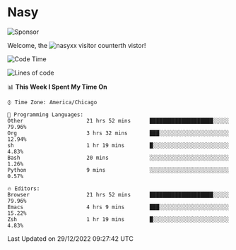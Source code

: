 # Nasy

<!--
<p align="center">
<img height="200" src="https://github-readme-stats.vercel.app/api?username=nasyxx&count_private=true&show_icons=true&theme=dracula&include_all_commits=true"/>
<img height="200" src="https://github-readme-stats.vercel.app/api/top-langs/?username=nasyxx&theme=dracula&hide=html,jupyter+notebook&count_private=true&show_icons=true"/>
</p>

  
----------------
-->

![Sponsor](https://img.shields.io/static/v1.svg?label=Sponsor&message=%E2%9D%A4&logo=GitHub&style=flat&color=pink)
 
Welcome, the ![nasyxx visitor counter](https://count.getloli.com/get/@nasyxx?theme=rule34)th vistor!
 
<!--START_SECTION:waka-->
![Code Time](http://img.shields.io/badge/Code%20Time-2%2C991%20hrs%2058%20mins-blue)

![Lines of code](https://img.shields.io/badge/From%20Hello%20World%20I%27ve%20Written-5%20Million%20lines%20of%20code-blue)

📊 **This Week I Spent My Time On** 

```text
⌚︎ Time Zone: America/Chicago

💬 Programming Languages: 
Other                    21 hrs 52 mins      ████████████████████░░░░░   79.96% 
Org                      3 hrs 32 mins       ███░░░░░░░░░░░░░░░░░░░░░░   12.94% 
sh                       1 hr 19 mins        █░░░░░░░░░░░░░░░░░░░░░░░░   4.83% 
Bash                     20 mins             ░░░░░░░░░░░░░░░░░░░░░░░░░   1.26% 
Python                   9 mins              ░░░░░░░░░░░░░░░░░░░░░░░░░   0.57%

🔥 Editors: 
Browser                  21 hrs 52 mins      ████████████████████░░░░░   79.96% 
Emacs                    4 hrs 9 mins        ███░░░░░░░░░░░░░░░░░░░░░░   15.22% 
Zsh                      1 hr 19 mins        █░░░░░░░░░░░░░░░░░░░░░░░░   4.83%

```


 Last Updated on 29/12/2022 09:27:42 UTC
<!--END_SECTION:waka-->

<!-- ![visitors](https://visitor-badge.laobi.icu/badge?page_id=nasyxx.nasyxx) -->
